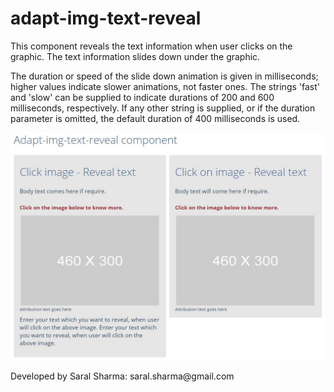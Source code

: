 # adapt-img-text-reveal
<p>This component reveals the text information when user clicks on the graphic. The text information slides down under the graphic.</p><p>The duration or speed of the slide down animation is given in milliseconds; higher values indicate slower animations, not faster ones. The strings 'fast' and 'slow' can be supplied to indicate durations of 200 and 600 milliseconds, respectively. If any other string is supplied, or if the duration parameter is omitted, the default duration of 400 milliseconds is used.</p><img src="./Adapt-img-text-reveal component screenshot.jpg" alt="Adapt-img-text-reveal component screenshot"/><p>Developed by Saral Sharma: saral.sharma@gmail.com</p>
